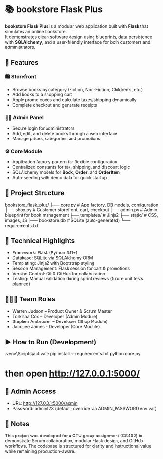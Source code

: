﻿# 📚 bookstore Flask Plus

**bookstore Flask Plus** is a modular web application built with **Flask** that simulates an online bookstore.  
It demonstrates clean software design using blueprints, data persistence with **SQLAlchemy**, and a user-friendly interface for both customers and administrators.

## 🚀 Features

### 🛍️ Storefront
- Browse books by category (Fiction, Non-Fiction, Children’s, etc.)
- Add books to a shopping cart
- Apply promo codes and calculate taxes/shipping dynamically
- Complete checkout and generate receipts

### 🧑‍💼 Admin Panel
- Secure login for administrators  
- Add, edit, and delete books through a web interface  
- Manage prices, categories, and promotions  

### ⚙️ Core Module
- Application factory pattern for flexible configuration  
- Centralized constants for tax, shipping, and discount logic  
- SQLAlchemy models for **Book**, **Order**, and **OrderItem**  
- Auto-seeding with demo data for quick startup  

## 🧩 Project Structure
bookstore_flask_plus/
├── core.py        # App factory, DB models, configuration
├── shop.py        # Customer storefront, cart, checkout
├── admin.py       # Admin blueprint for book management
├── templates/     # Jinja2
├── static/        # CSS, images, JS
├── bookstore.db   # SQLite (auto-generated)
└── requirements.txt

## 🧠 Technical Highlights
- Framework: Flask (Python 3.11+)  
- Database: SQLite via SQLAlchemy ORM  
- Templating: Jinja2 with Bootstrap styling  
- Session Management: Flask session for cart & promotions  
- Version Control: Git & GitHub for collaboration  
- Testing: Manual validation during sprint reviews (future unit tests planned)

## 🧑‍🤝‍🧑 Team Roles
- Warren Judson – Product Owner & Scrum Master  
- Torkisha Cox – Developer (Admin Module)  
- Stephen Ambrosier – Developer (Shop Module)  
- Jacquee James – Developer (Core Module)

## ▶️ How to Run (Development)
.venv\Scripts\activate
pip install -r requirements.txt
python core.py
# then open http://127.0.0.1:5000/

## 🔐 Admin Access
- URL: http://127.0.0.1:5000/admin  
- Password: admin123 (default; override via ADMIN_PASSWORD env var)

## 📝 Notes
This project was developed for a CTU group assignment (CS492) to demonstrate Scrum collaboration, modular Flask design, and GitHub workflows. The codebase is structured for clarity and instructional value while remaining production-aware.
